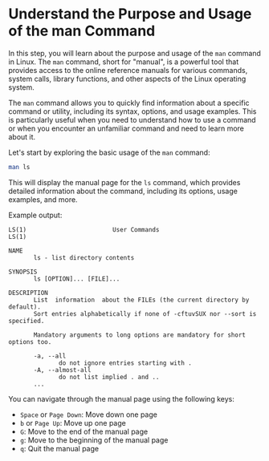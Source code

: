 # Understand the Purpose and Usage of the man Command

In this step, you will learn about the purpose and usage of the `man` command in Linux. The `man` command, short for "manual", is a powerful tool that provides access to the online reference manuals for various commands, system calls, library functions, and other aspects of the Linux operating system.

The `man` command allows you to quickly find information about a specific command or utility, including its syntax, options, and usage examples. This is particularly useful when you need to understand how to use a command or when you encounter an unfamiliar command and need to learn more about it.

Let's start by exploring the basic usage of the `man` command:

```bash
man ls
```

This will display the manual page for the `ls` command, which provides detailed information about the command, including its options, usage examples, and more.

Example output:

```
LS(1)                        User Commands                        LS(1)

NAME
       ls - list directory contents

SYNOPSIS
       ls [OPTION]... [FILE]...

DESCRIPTION
       List  information  about the FILEs (the current directory by default).
       Sort entries alphabetically if none of -cftuvSUX nor --sort is specified.

       Mandatory arguments to long options are mandatory for short options too.

       -a, --all
              do not ignore entries starting with .
       -A, --almost-all
              do not list implied . and ..
       ...
```

You can navigate through the manual page using the following keys:

- `Space` or `Page Down`: Move down one page
- `b` or `Page Up`: Move up one page
- `G`: Move to the end of the manual page
- `g`: Move to the beginning of the manual page
- `q`: Quit the manual page
